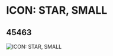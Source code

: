 # ICON: STAR, SMALL
## 45463
![ICON: STAR, SMALL](https://lc-www-live-s.legocdn.com/media/bricks/5/2/4197679.jpg)